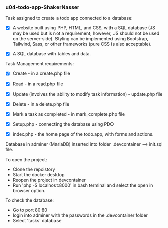 ### u04-todo-app-ShakerNasser

Task assigned to create a todo app connected to a database: 

- [x] A website built using PHP, HTML, and CSS, with a SQL database (JS may be used but is not a requirement; however, JS should not be used on the server-side). Styling can be implemented using Bootstrap, Tailwind, Sass, or other frameworks (pure CSS is also acceptable).

- [x] A SQL database with tables and data.

Task Management requirements:

- [x]  Create - in a create.php file
- [x]  Read -  in a read.php file 
- [x]  Update (involves the ability to modify task information) - update.php file
- [x]  Delete - in a delete.php file 
- [x]  Mark a task as completed - in mark_complete.php file 

- [x]  Setup.php - connecting the database using PDO 
- [x]  index.php - the home page of the todo.app, with forms and actions. 


Database in adminer (MariaDB) inserted into folder .devcontainer --> init.sql file. 

To open the project:
- Clone the repoistory 
- Start the docker desktop
- Reopen the project in devcontainer
- Run 'php -S localhost:8000' in bash terminal and select the open in browser option.

To check the database:
- Go to port 80:80 
- login into adminer with the passwords in the .devcontainer folder
- Select 'tasks' database
